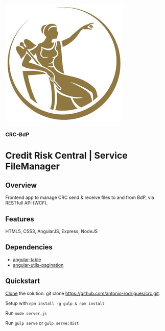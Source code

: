 
# [![CRC-BdP](https://github.com/antonio-rodrigues/crc/blob/master/app/images/bp-logo.jpg)](https://github.com/antonio-rodrigues/crc/blob/master/app/images/bp-logo.jpg)

### CRC-BdP

# Credit Risk Central | Service FileManager


## Overview

Frontend app to manage CRC send & receive files to and from BdP, via RESTfull API (WCF).


## Features

HTML5, CSS3, AngularJS, Express, NodeJS


## Dependencies

* [angular-table](https://github.com/samu/angular-table)
* [angular-utils-pagination](https://github.com/michaelbromley/angularUtils/tree/master/src/directives/pagination)


## Quickstart

[Clone](https://github.com/antonio-rodrigues/crc.git) the solution: git clone https://github.com/antonio-rodrigues/crc.git.

Setup with `npm install -g gulp & npm install`

Run `node server.js`

Run `gulp serve` or `gulp serve:dist`
